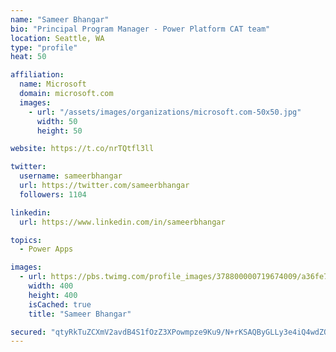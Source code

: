 ```yaml
---
name: "Sameer Bhangar"
bio: "Principal Program Manager - Power Platform CAT team"
location: Seattle, WA
type: "profile"
heat: 50

affiliation:
  name: Microsoft
  domain: microsoft.com
  images:
    - url: "/assets/images/organizations/microsoft.com-50x50.jpg"
      width: 50
      height: 50

website: https://t.co/nrTQtfl3ll

twitter:
  username: sameerbhangar
  url: https://twitter.com/sameerbhangar
  followers: 1104

linkedin:
  url: https://www.linkedin.com/in/sameerbhangar

topics:
  - Power Apps

images:
  - url: https://pbs.twimg.com/profile_images/378800000719674009/a36fe7ddfab1778b76e5793772e43798_400x400.jpeg
    width: 400
    height: 400
    isCached: true
    title: "Sameer Bhangar"

secured: "qtyRkTuZCXmV2avdB4S1fOzZ3XPowmpze9Ku9/N+rKSAQByGLLy3e4iQ4wdZO5LrWHxw5GTvc97BSSHqueaQtsuRvilA6MI9KjCivKja+bhcd/5AKdan4CJPKE4oBBxnJg6AYabPlFCZH7tthOaxs+5PL/YD5tUBgSDhR6JMzNFH1VYSnk/fJ8XhxFaIAMsp9yEHGWVhk/TNzp2RTEiwUDHpGGe/5HvZCFUgaYrr55PhdtIYA+buJwjiXwZB9nboNSPDD7oWPvF0IY6RoY5mBHYy7UnvzJdSqjrBsBZYfdhKyKlaCiTwIw+pfuijQkMn5oTaxZqaTvIkAMs/Z81toKfxgcGqTL3kbh0MJph6EAFmimnMZKz5L0hpnxe/SDd0r1RDfX+qCD8Hja9yuLCS8qUtc3V2E6PYF21W23/4AL8=;ImX+wIuCAItNiZcCPt3ulw=="
---
```



